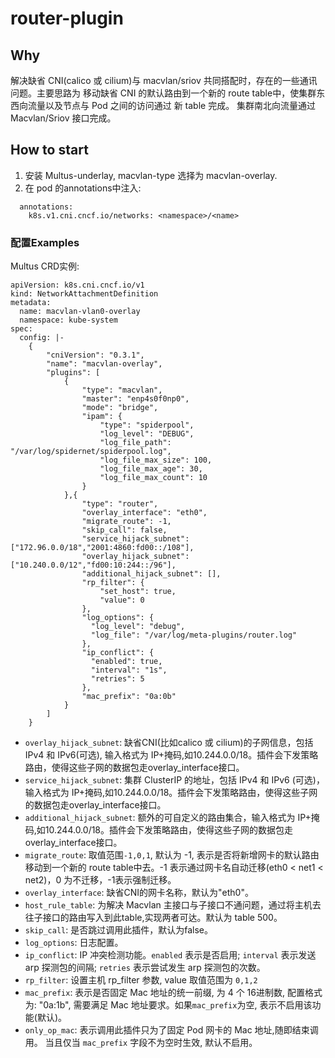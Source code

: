 # router-plugin

## Why

解决缺省 CNI(calico 或 cilium)与 macvlan/sriov 共同搭配时，存在的一些通讯问题。主要思路为 移动缺省 CNI 的默认路由到一个新的 route table中，使集群东西向流量以及节点与 Pod 之间的访问通过 新 table 完成。
集群南北向流量通过 Macvlan/Sriov 接口完成。

## How to start

1. 安装 Multus-underlay, macvlan-type 选择为 macvlan-overlay.
2. 在 pod 的annotations中注入:
```shell
  annotations:
    k8s.v1.cni.cncf.io/networks: <namespace>/<name>
```

### 配置Examples

Multus CRD实例:

```shell
apiVersion: k8s.cni.cncf.io/v1
kind: NetworkAttachmentDefinition
metadata:
  name: macvlan-vlan0-overlay
  namespace: kube-system
spec:
  config: |-
    {
        "cniVersion": "0.3.1",
        "name": "macvlan-overlay",
        "plugins": [
            {
                "type": "macvlan",
                "master": "enp4s0f0np0",
                "mode": "bridge",
                "ipam": {
                    "type": "spiderpool",
                    "log_level": "DEBUG",
                    "log_file_path": "/var/log/spidernet/spiderpool.log",
                    "log_file_max_size": 100,
                    "log_file_max_age": 30,
                    "log_file_max_count": 10
                }
            },{
                "type": "router",
                "overlay_interface": "eth0",
                "migrate_route": -1, 
                "skip_call": false,
                "service_hijack_subnet": ["172.96.0.0/18","2001:4860:fd00::/108"],
                "overlay_hijack_subnet": ["10.240.0.0/12","fd00:10:244::/96"],
                "additional_hijack_subnet": [],
                "rp_filter": {
                    "set_host": true,
                    "value": 0
                },
                "log_options": {
                  "log_level": "debug",
                  "log_file": "/var/log/meta-plugins/router.log"
                },
                "ip_conflict": {
                  "enabled": true,
                  "interval": "1s",
                  "retries": 5
                },
                "mac_prefix": "0a:0b"
            }
        ]
    }

```

- `overlay_hijack_subnet`: 缺省CNI(比如calico 或 cilium)的子网信息，包括 IPv4 和 IPv6(可选), 输入格式为 IP+掩码,如10.244.0.0/18。插件会下发策略路由，使得这些子网的数据包走overlay_interface接口。
- `service_hijack_subnet`: 集群 ClusterIP 的地址，包括 IPv4 和 IPv6 (可选)，输入格式为 IP+掩码,如10.244.0.0/18。插件会下发策略路由，使得这些子网的数据包走overlay_interface接口。
- `additional_hijack_subnet`: 额外的可自定义的路由集合，输入格式为 IP+掩码,如10.244.0.0/18。插件会下发策略路由，使得这些子网的数据包走overlay_interface接口。
- `migrate_route`: 取值范围`-1,0,1`, 默认为 -1, 表示是否将新增网卡的默认路由移动到一个新的 route table中去。-1 表示通过网卡名自动迁移(eth0 < net1 < net2)，0 为不迁移，-1表示强制迁移。
- `overlay_interface`: 缺省CNI的网卡名称，默认为"eth0"。
- `host_rule_table`: 为解决 Macvlan 主接口与子接口不通问题，通过将主机去往子接口的路由写入到此table,实现两者可达。默认为 table 500。
- `skip_call`: 是否跳过调用此插件，默认为false。
- `log_options`: 日志配置。
- `ip_conflict`: IP 冲突检测功能。`enabled` 表示是否启用; `interval` 表示发送 arp 探测包的间隔; `retries` 表示尝试发生 arp 探测包的次数。
- `rp_filter`: 设置主机 rp_filter 参数, value 取值范围为 `0,1,2`
- `mac_prefix`: 表示是否固定 Mac 地址的统一前缀, 为 4 个 16进制数, 配置格式为: "0a:1b", 需要满足 Mac 地址要求。如果`mac_prefix`为空, 表示不启用该功能(默认)。
- `only_op_mac`: 表示调用此插件只为了固定 Pod 网卡的 Mac 地址,随即结束调用。 当且仅当 `mac_prefix` 字段不为空时生效, 默认不启用。
